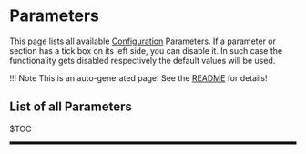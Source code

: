 # Parameters
This page lists all available [Configuration](../Configuration) Parameters.
If a parameter or section has a tick box on its left side, you can disable it.
In such case the functionality gets disabled respectively the default values will be used.

!!! Note
    This is an auto-generated page! See the [README](https://github.com/jomjol/AI-on-the-edge-device-docs/blob/main/README.md) for details!

## List of all Parameters

$TOC

<hr style="border:2px solid">